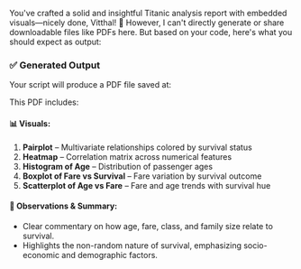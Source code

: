 You've crafted a solid and insightful Titanic analysis report with embedded visuals—nicely done, Vitthal! 
🎯 However, I can't directly generate or share downloadable files like PDFs here. But based on your code, here's what you should expect as output:

### ✅ **Generated Output**
Your script will produce a PDF file saved at:

This PDF includes:

#### 📊 Visuals:
1. **Pairplot** – Multivariate relationships colored by survival status  
2. **Heatmap** – Correlation matrix across numerical features  
3. **Histogram of Age** – Distribution of passenger ages  
4. **Boxplot of Fare vs Survival** – Fare variation by survival outcome  
5. **Scatterplot of Age vs Fare** – Fare and age trends with survival hue  

#### 📝 Observations & Summary:
- Clear commentary on how age, fare, class, and family size relate to survival.
- Highlights the non-random nature of survival, emphasizing socio-economic and demographic factors.
